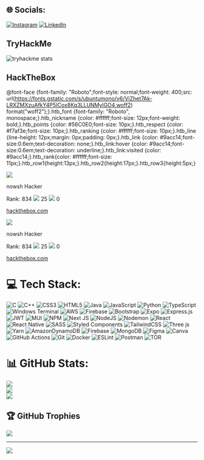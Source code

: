 ## 🌐 Socials:
[![Instagram](https://img.shields.io/badge/Instagram-%23E4405F.svg?logo=Instagram&logoColor=white)](https://instagram.com/n0w.sh) [![LinkedIn](https://img.shields.io/badge/LinkedIn-%230077B5.svg?logo=linkedin&logoColor=white)](https://linkedin.com/in/now-sh-92730a210) 

## TryHackMe
![tryhackme stats](https://tryhackme-badges.s3.amazonaws.com/now.sh.png)

## HackTheBox
@font-face {font-family: "Roboto";font-style: normal;font-weight: 400;src: url(https://fonts.gstatic.com/s/ubuntumono/v6/ViZhet7Ak-LRXZMXzuAfkY4P5ICox8Kq3LLUNMylGO4.woff2) format("woff2");}.htb\_font {font-family: "Roboto", monospace;}.htb\_nickname {color: #ffffff;font-size: 12px;font-weight: bold;}.htb\_points {color: #56C0E0;font-size: 10px;}.htb\_respect {color: #f7af3e;font-size: 10px;}.htb\_ranking {color: #ffffff;font-size: 10px;}.htb\_line {line-height: 12px;margin: 0px;padding: 0px;}.htb\_link {color: #9acc14;font-size:0.6em;text-decoration: none;}.htb\_link:hover {color: #9acc14;font-size:0.6em;text-decoration: underline;}.htb\_link:visited {color: #9acc14;}.htb\_rank{color: #ffffff;font-size: 11px;}.htb\_row1{height:13px;}.htb\_row2{height:17px;}.htb\_row3{height:5px;}

![](https://www.hackthebox.com/storage/avatars/f31277ea813296f7fd67bbf263875bb4_thumb.png)

nowsh Hacker  

Rank: 834 ![](https://www.hackthebox.com/images/screenshot.png) 25 ![](https://www.hackthebox.com/images/star.png) 0  

[hackthebox.com](https://www.hackthebox.com)

![](https://www.hackthebox.com/storage/avatars/f31277ea813296f7fd67bbf263875bb4_thumb.png)

nowsh Hacker  

Rank: 834 ![](https://www.hackthebox.com/images/screenshot.png) 25 ![](https://www.hackthebox.com/images/star.png) 0  

[hackthebox.com](https://www.hackthebox.com)

# 💻 Tech Stack:
![C](https://img.shields.io/badge/c-%2300599C.svg?style=for-the-badge&logo=c&logoColor=white) ![C++](https://img.shields.io/badge/c++-%2300599C.svg?style=for-the-badge&logo=c%2B%2B&logoColor=white) ![CSS3](https://img.shields.io/badge/css3-%231572B6.svg?style=for-the-badge&logo=css3&logoColor=white) ![HTML5](https://img.shields.io/badge/html5-%23E34F26.svg?style=for-the-badge&logo=html5&logoColor=white) ![Java](https://img.shields.io/badge/java-%23ED8B00.svg?style=for-the-badge&logo=openjdk&logoColor=white) ![JavaScript](https://img.shields.io/badge/javascript-%23323330.svg?style=for-the-badge&logo=javascript&logoColor=%23F7DF1E) ![Python](https://img.shields.io/badge/python-3670A0?style=for-the-badge&logo=python&logoColor=ffdd54) ![TypeScript](https://img.shields.io/badge/typescript-%23007ACC.svg?style=for-the-badge&logo=typescript&logoColor=white) ![Windows Terminal](https://img.shields.io/badge/Windows%20Terminal-%234D4D4D.svg?style=for-the-badge&logo=windows-terminal&logoColor=white) ![AWS](https://img.shields.io/badge/AWS-%23FF9900.svg?style=for-the-badge&logo=amazon-aws&logoColor=white) ![Firebase](https://img.shields.io/badge/firebase-%23039BE5.svg?style=for-the-badge&logo=firebase) ![Bootstrap](https://img.shields.io/badge/bootstrap-%238511FA.svg?style=for-the-badge&logo=bootstrap&logoColor=white) ![Expo](https://img.shields.io/badge/expo-1C1E24?style=for-the-badge&logo=expo&logoColor=#D04A37) ![Express.js](https://img.shields.io/badge/express.js-%23404d59.svg?style=for-the-badge&logo=express&logoColor=%2361DAFB) ![JWT](https://img.shields.io/badge/JWT-black?style=for-the-badge&logo=JSON%20web%20tokens) ![MUI](https://img.shields.io/badge/MUI-%230081CB.svg?style=for-the-badge&logo=mui&logoColor=white) ![NPM](https://img.shields.io/badge/NPM-%23CB3837.svg?style=for-the-badge&logo=npm&logoColor=white) ![Next JS](https://img.shields.io/badge/Next-black?style=for-the-badge&logo=next.js&logoColor=white) ![NodeJS](https://img.shields.io/badge/node.js-6DA55F?style=for-the-badge&logo=node.js&logoColor=white) ![Nodemon](https://img.shields.io/badge/NODEMON-%23323330.svg?style=for-the-badge&logo=nodemon&logoColor=%BBDEAD) ![React](https://img.shields.io/badge/react-%2320232a.svg?style=for-the-badge&logo=react&logoColor=%2361DAFB) ![React Native](https://img.shields.io/badge/react_native-%2320232a.svg?style=for-the-badge&logo=react&logoColor=%2361DAFB) ![SASS](https://img.shields.io/badge/SASS-hotpink.svg?style=for-the-badge&logo=SASS&logoColor=white) ![Styled Components](https://img.shields.io/badge/styled--components-DB7093?style=for-the-badge&logo=styled-components&logoColor=white) ![TailwindCSS](https://img.shields.io/badge/tailwindcss-%2338B2AC.svg?style=for-the-badge&logo=tailwind-css&logoColor=white) ![Three js](https://img.shields.io/badge/threejs-black?style=for-the-badge&logo=three.js&logoColor=white) ![Yarn](https://img.shields.io/badge/yarn-%232C8EBB.svg?style=for-the-badge&logo=yarn&logoColor=white) ![AmazonDynamoDB](https://img.shields.io/badge/Amazon%20DynamoDB-4053D6?style=for-the-badge&logo=Amazon%20DynamoDB&logoColor=white) ![Firebase](https://img.shields.io/badge/firebase-a08021?style=for-the-badge&logo=firebase&logoColor=ffcd34) ![MongoDB](https://img.shields.io/badge/MongoDB-%234ea94b.svg?style=for-the-badge&logo=mongodb&logoColor=white) ![Figma](https://img.shields.io/badge/figma-%23F24E1E.svg?style=for-the-badge&logo=figma&logoColor=white) ![Canva](https://img.shields.io/badge/Canva-%2300C4CC.svg?style=for-the-badge&logo=Canva&logoColor=white) ![GitHub Actions](https://img.shields.io/badge/github%20actions-%232671E5.svg?style=for-the-badge&logo=githubactions&logoColor=white) ![Git](https://img.shields.io/badge/git-%23F05033.svg?style=for-the-badge&logo=git&logoColor=white) ![Docker](https://img.shields.io/badge/docker-%230db7ed.svg?style=for-the-badge&logo=docker&logoColor=white) ![ESLint](https://img.shields.io/badge/ESLint-4B3263?style=for-the-badge&logo=eslint&logoColor=white) ![Postman](https://img.shields.io/badge/Postman-FF6C37?style=for-the-badge&logo=postman&logoColor=white) ![TOR](https://img.shields.io/badge/tor-%237E4798.svg?style=for-the-badge&logo=tor-project&logoColor=white)
# 📊 GitHub Stats:
![](https://github-readme-stats.vercel.app/api?username=n0wsh&theme=shadow_red&hide_border=true&include_all_commits=true&count_private=true)<br/>
![](https://github-readme-streak-stats.herokuapp.com/?user=n0wsh&theme=shadow_red&hide_border=true)<br/>
![](https://github-readme-stats.vercel.app/api/top-langs/?username=n0wsh&theme=shadow_red&hide_border=true&include_all_commits=true&count_private=true&layout=compact)

## 🏆 GitHub Trophies
![](https://github-profile-trophy.vercel.app/?username=n0wsh&theme=radical&no-frame=true&no-bg=true&margin-w=4)

---
[![](https://visitcount.itsvg.in/api?id=n0wsh&icon=5&color=4)](https://visitcount.itsvg.in)

<!-- Proudly created with GPRM ( https://gprm.itsvg.in ) -->
